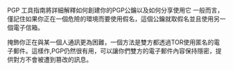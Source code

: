 [Title]: # (分享你的GPG公鑰)
[Difficulty]: # (進階)
[Order]: # (4)

PGP 工具指南將詳細解釋如何創建你的PGP公鑰以及如何分享使用它 一般而言，僅記住如果你正在一個危險的環境而要使用假名，這個公鑰就取假名並且使用另一個電子信箱。

掩飾你正在與某一個人通訊更為困難，一個方法是雙方都透過TOR使用匿名的電子郵件。這樣作,PGP仍然很有用，可以讓你們雙方的電子郵件內容保持隱密，提供對方不會被遭到篡改的訊息。